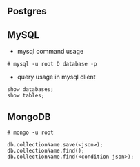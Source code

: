 ## Postgres

## MySQL
* mysql command usage
```
# mysql -u root D database -p
```
* query usage in mysql client
```
show databases;
show tables;
```

## MongoDB
```
# mongo -u root
```
```
db.collectionName.save(<json>);
db.collectionName.find();
db.collectionName.find(<condition json>);
```
